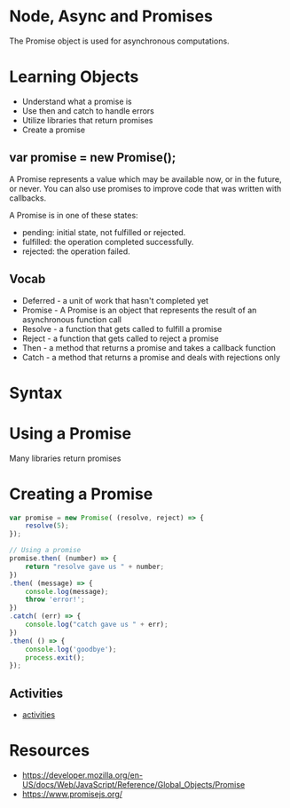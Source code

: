 # Node, Async and Promises 

The Promise object is used for asynchronous computations. 

# Learning Objects

- Understand what a promise is
- Use then and catch to handle errors
- Utilize libraries that return promises
- Create a promise

## var promise = new Promise();

A Promise represents a value which may be available now, or in the future, or never.
You can also use promises to improve code that was written with callbacks.

A Promise is in one of these states:

- pending: initial state, not fulfilled or rejected.
- fulfilled: the operation completed successfully.
- rejected: the operation failed.

## Vocab

- Deferred - a unit of work that hasn't completed yet
- Promise - A Promise is an object that represents the result of an asynchronous function call
- Resolve - a function that gets called to fulfill a promise
- Reject - a function that gets called to reject a promise
- Then - a method that returns a promise and takes a callback function
- Catch - a method that returns a promise and deals with rejections only

# Syntax

# Using a Promise

Many libraries return promises

# Creating a Promise

```js
var promise = new Promise( (resolve, reject) => {
    resolve(5);
});

// Using a promise
promise.then( (number) => {
    return "resolve gave us " + number;
})
.then( (message) => {
    console.log(message);
    throw 'error!';
})
.catch( (err) => {
    console.log("catch gave us " + err);
})
.then( () => {
    console.log('goodbye');
    process.exit();
});
```

## Activities
- [activities](activities.md)

# Resources

- https://developer.mozilla.org/en-US/docs/Web/JavaScript/Reference/Global_Objects/Promise
- https://www.promisejs.org/
